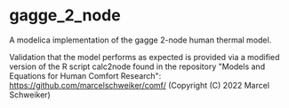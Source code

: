 # gagge_2_node

A modelica implementation of the gagge 2-node human thermal model.

Validation that the model performs as expected is provided via a modified version of the R script calc2node found in the repository "Models and Equations for Human Comfort Research":
https://github.com/marcelschweiker/comf/ (Copyright (C) 2022 Marcel Schweiker)
